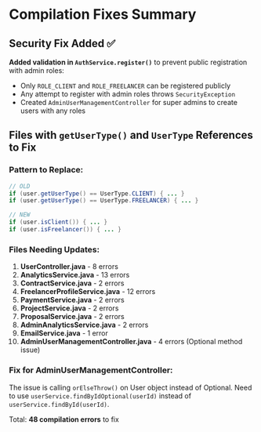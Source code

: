 # Compilation Fixes Summary

## Security Fix Added ✅
**Added validation in `AuthService.register()`** to prevent public registration with admin roles:
- Only `ROLE_CLIENT` and `ROLE_FREELANCER` can be registered publicly
- Any attempt to register with admin roles throws `SecurityException`
- Created `AdminUserManagementController` for super admins to create users with any roles

## Files with `getUserType()` and `UserType` References to Fix

### Pattern to Replace:
```java
// OLD
if (user.getUserType() == UserType.CLIENT) { ... }
if (user.getUserType() == UserType.FREELANCER) { ... }

// NEW
if (user.isClient()) { ... }
if (user.isFreelancer()) { ... }
```

### Files Needing Updates:

1. **UserController.java** - 8 errors
2. **AnalyticsService.java** - 13 errors  
3. **ContractService.java** - 2 errors
4. **FreelancerProfileService.java** - 12 errors
5. **PaymentService.java** - 2 errors
6. **ProjectService.java** - 2 errors
7. **ProposalService.java** - 2 errors
8. **AdminAnalyticsService.java** - 2 errors
9. **EmailService.java** - 1 error
10. **AdminUserManagementController.java** - 4 errors (Optional method issue)

### Fix for AdminUserManagementController:
The issue is calling `orElseThrow()` on User object instead of Optional<User>.
Need to use `userService.findByIdOptional(userId)` instead of `userService.findById(userId)`.

Total: **48 compilation errors** to fix

